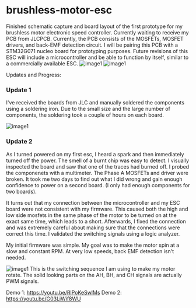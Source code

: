 # brushless-motor-esc

Finished schematic capture and board layout of the first prototype for my brushless motor electronic speed controller. Currently waiting to receive my PCB from JLCPCB. Currently, the PCB consists of the MOSFETs, MOSFET drivers, and back-EMF detection circuit. I will be pairing this PCB with a STM32G071 nucleo board for prototyping purposes. Future revisions of this ESC will include a microcontroller and be able to function by itself, similar to a commercially available ESC.
![image1](https://i.imgur.com/letI5YO.png)
![image1](https://i.imgur.com/zCAdD6G.png)

Updates and Progress:

### Update 1
I've received the boards from JLC and manually soldered the components using a soldering iron. Due to the small size and the large number of components, the soldering took a couple of hours on each board.

![image1](https://i.imgur.com/4pH9yyL.jpg)

### Update 2
As I turned powered on my first esc, I heard a spark and then immediately turned off the power. The smell of a burnt chip was easy to detect. I visually inspected the board and saw that one of the traces had burned off. I probed the componenets with a multimeter. The Phase A MOSFETs and driver were broken. It took me two days to find out what I did wrong and gain enough confidence to power on a second board. (I only had enough components for two boards). 

It turns out that my connection between the microcontroller and my ESC board were not consistent with my firmware. This caused both the high and low side mosfets in the same phase of the motor to be turned on at the exact same time, which leads to a short. Afterwards, I fixed the connection and was extremely careful about making sure that the connections were correct this time. I validated the switching signals using a logic analyzer. 

My initial firmware was simple. My goal was to make the motor spin at a slow and constant RPM. At very low speeds, back EMF detection isn't needed. 

![image1](https://i.imgur.com/ZAZos75.png)
This is the switching sequence I am using to make my motor rotate. The solid looking parts on the AH, BH, and CH signals are actually PWM signals.

Demo 1: https://youtu.be/RlPoKeSwlMs
Demo 2: https://youtu.be/G03LiWif8WU






